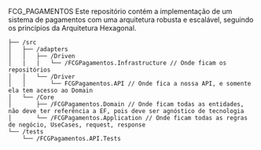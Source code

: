 FCG_PAGAMENTOS
Este repositório contém a implementação de um sistema de pagamentos com uma arquitetura robusta e escalável, seguindo os princípios da Arquitetura Hexagonal.

```
├── /src
│   ├── /adapters
│   │   ├── /Driven
│   |   |   └── /FCGPagamentos.Infrastructure // Onde ficam os repositórios
│   │   └── /Driver
│   │       └── FCGPagamentos.API // Onde fica a nossa API, e somente ela tem acesso ao Domain
│   └── /Core
│       ├── /FCGPagamentos.Domain // Onde ficam todas as entidades, não deve ter referência a EF, pois deve ser agnóstico de tecnologia
│       └── /FCGPagamentos.Application // Onde ficam todas as regras de negócio, UseCases, request, response
└── /tests
    └── /FCGPagamentos.API.Tests
```